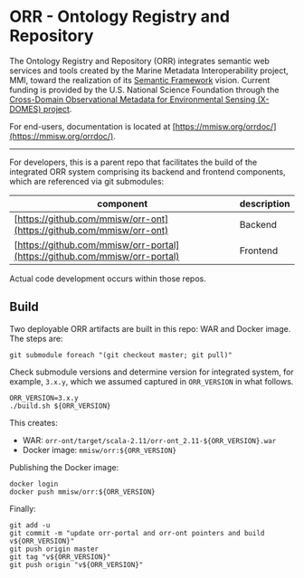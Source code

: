 # ORR - Ontology Registry and Repository

The Ontology Registry and Repository (ORR) integrates semantic web services and tools
created by the Marine Metadata Interoperability project, MMI, toward the realization
of its [Semantic Framework](https://marinemetadata.org/semanticframework) vision.
Current funding is provided by the U.S. National Science Foundation through the
[Cross-Domain Observational Metadata for Environmental Sensing (X-DOMES) project](
https://www.earthcube.org/group/x-domes).

For end-users, documentation is located at 
[https://mmisw.org/orrdoc/](https://mmisw.org/orrdoc/).

----

For developers, this is a parent repo that facilitates the build of the 
integrated ORR system comprising its backend and frontend components,
which are referenced via git submodules:

| component | description |
|-----------|-------------|
| [https://github.com/mmisw/orr-ont](https://github.com/mmisw/orr-ont)       | Backend |
| [https://github.com/mmisw/orr-portal](https://github.com/mmisw/orr-portal) | Frontend |

Actual code development occurs within those repos.

## Build 

Two deployable ORR artifacts are built in this repo: WAR and Docker image.
The steps are:

```
git submodule foreach "(git checkout master; git pull)"
```

Check submodule versions and determine version for integrated system,
for example, `3.x.y`, which we assumed captured in `ORR_VERSION` in what follows.

```
ORR_VERSION=3.x.y
./build.sh ${ORR_VERSION}
```

This creates: 
- WAR:          `orr-ont/target/scala-2.11/orr-ont_2.11-${ORR_VERSION}.war`
- Docker image: `mmisw/orr:${ORR_VERSION}`

Publishing the Docker image:

```
docker login
docker push mmisw/orr:${ORR_VERSION}
```

Finally:

```
git add -u
git commit -m "update orr-portal and orr-ont pointers and build v${ORR_VERSION}"
git push origin master
git tag "v${ORR_VERSION}"
git push origin "v${ORR_VERSION}"
```
